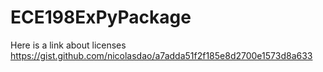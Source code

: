 # ECE198ExPyPackage

Here is a link about licenses https://gist.github.com/nicolasdao/a7adda51f2f185e8d2700e1573d8a633